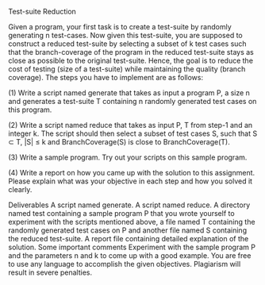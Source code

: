  Test-suite Reduction




Given a program, your first task is to create a test-suite by randomly generating n test-cases. Now given this test-suite, you are supposed to construct a reduced test-suite by selecting a subset of k test cases such that the branch-coverage of the program in the reduced test-suite stays as close as possible to the original test-suite. Hence, the goal is to reduce the cost of testing (size of a test-suite) while maintaining the quality (branch coverage). The steps you have to implement are as follows:

(1) Write a script named generate that takes as input a program P, a size n and generates a test-suite T containing n randomly generated test cases on this program.

(2) Write a script named reduce that takes as input P, T from step-1 and an integer k. The script should then select a subset of test cases S, such that S ⊂ T, |S| ≤ k and BranchCoverage(S) is close to BranchCoverage(T).

(3) Write a sample program. Try out your scripts on this sample program.

(4) Write a report on how you came up with the solution to this assignment. Please explain what was your objective in each step and how you solved it clearly.
 

Deliverables
A script named generate.
A script named reduce.
A directory named test containing a sample program P that you wrote yourself to experiment with the scripts mentioned above, a file named T containing the randomly generated test cases on P and another file named S containing the reduced test-suite.
A report file containing detailed explanation of the solution.
Some important comments
Experiment with the sample program P and the parameters n and k to come up with a good example.
You are free to use any language to accomplish the given objectives.
Plagiarism will result in severe penalties.
